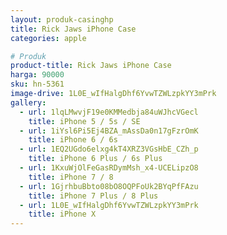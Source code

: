 ```yaml
---
layout: produk-casinghp
title: Rick Jaws iPhone Case
categories: apple

# Produk
product-title: Rick Jaws iPhone Case
harga: 90000
sku: hn-5361
image-drive: 1L0E_wIfHalgDhf6YvwTZWLzpkYY3mPrk
gallery:
  - url: 1lqLMwvjF19e0KMMedbja84uWJhcVGecl
    title: iPhone 5 / 5s / SE
  - url: 1iYsl6Pi5Ej4BZA_mAssDa0n17gFzrOmK
    title: iPhone 6 / 6s
  - url: 1EQ2UGdo6elxg4kT4XRZ3VGsHbE_CZh_p
    title: iPhone 6 Plus / 6s Plus
  - url: 1KxuWjOlFeGasRDymMsh_x4-UCELipzO8
    title: iPhone 7 / 8
  - url: 1GjrhbuBbto08bO8OQPFoUk2BYqPfFAzu
    title: iPhone 7 Plus / 8 Plus
  - url: 1L0E_wIfHalgDhf6YvwTZWLzpkYY3mPrk
    title: iPhone X
---
```


